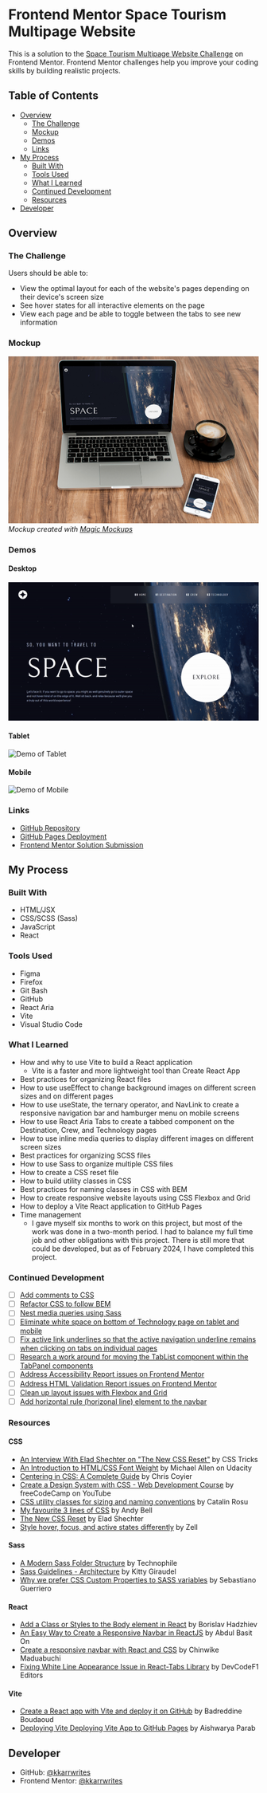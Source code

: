 # Frontend Mentor Space Tourism Multipage Website

This is a solution to the [Space Tourism Multipage Website Challenge](https://www.frontendmentor.io/challenges/space-tourism-multipage-website-gRWj1URZ3) on Frontend Mentor. Frontend Mentor challenges help you improve your coding skills by building realistic projects.

## Table of Contents

- [Overview](#overview)
  - [The Challenge](#the-challenge)
  - [Mockup](#mockup)
  - [Demos](#demos)
  - [Links](#links)
- [My Process](#my-process)
  - [Built With](#built-with)
  - [Tools Used](#tools-used)
  - [What I Learned](#what-i-learned)
  - [Continued Development](#continued-development)
  - [Resources](#resources)
- [Developer](#developer)

## Overview

### The Challenge

Users should be able to:

- View the optimal layout for each of the website's pages depending on their device's screen size
- See hover states for all interactive elements on the page
- View each page and be able to toggle between the tabs to see new information

### Mockup

![Mockup of Home Page for Desktop and Mobile](/public/img//screenshots/Home_Mockup.jpg)
_Mockup created with [Magic Mockups](http://magicmockups.com/)_

### Demos

#### Desktop

![Demo of Desktop](/public/img/screenshots/Desktop.gif)

#### Tablet

![Demo of Tablet](/public/img/screenshots/Tablet.gif)

#### Mobile

![Demo of Mobile](/public/img/screenshots/Mobile.gif)

### Links

- [GitHub Repository](https://github.com/kkarrwrites/frontend-mentor-space-website)
- [GitHub Pages Deployment](https://kkarrwrites.github.io/frontend-mentor-space-website)
- [Frontend Mentor Solution Submission](https://www.frontendmentor.io/solutions/html-css-scss-sass-javascript-react-vs-code-firefox-e_00Gg0x-t)

## My Process

### Built With

- HTML/JSX
- CSS/SCSS (Sass)
- JavaScript
- React

### Tools Used

- Figma
- Firefox
- Git Bash
- GitHub
- React Aria
- Vite
- Visual Studio Code

### What I Learned

- How and why to use Vite to build a React application
  - Vite is a faster and more lightweight tool than Create React App
- Best practices for organizing React files
- How to use useEffect to change background images on different screen sizes and on different pages
- How to use useState, the ternary operator, and NavLink to create a responsive navigation bar and hamburger menu on mobile screens
- How to use React Aria Tabs to create a tabbed component on the Destination, Crew, and Technology pages
- How to use inline media queries to display different images on different screen sizes
- Best practices for organizing SCSS files
- How to use Sass to organize multiple CSS files
- How to create a CSS reset file
- How to build utility classes in CSS
- Best practices for naming classes in CSS with BEM
- How to create responsive website layouts using CSS Flexbox and Grid
- How to deploy a Vite React application to GitHub Pages
- Time management
  - I gave myself six months to work on this project, but most of the work was done in a two-month period. I had to balance my full time job and other obligations with this project. There is still more that could be developed, but as of February 2024, I have completed this project.

### Continued Development

- [ ] [Add comments to CSS](https://github.com/kkarrwrites/frontend-mentor-space-website/issues/1)
- [ ] [Refactor CSS to follow BEM](https://github.com/kkarrwrites/frontend-mentor-space-website/issues/2)
- [ ] [Nest media queries using Sass](https://github.com/kkarrwrites/frontend-mentor-space-website/issues/3)
- [ ] [Eliminate white space on bottom of Technology page on tablet and mobile](https://github.com/kkarrwrites/frontend-mentor-space-website/issues/4)
- [ ] [Fix active link underlines so that the active navigation underline remains when clicking on tabs on individual pages](https://github.com/kkarrwrites/frontend-mentor-space-website/issues/5)
- [ ] [Research a work around for moving the TabList component within the TabPanel components](https://github.com/kkarrwrites/frontend-mentor-space-website/issues/6)
- [ ] [Address Accessibility Report issues on Frontend Mentor](https://github.com/kkarrwrites/frontend-mentor-space-website/issues/7)
- [ ] [Address HTML Validation Report issues on Frontend Mentor](https://github.com/kkarrwrites/frontend-mentor-space-website/issues/8)
- [ ] [Clean up layout issues with Flexbox and Grid](https://github.com/kkarrwrites/frontend-mentor-space-website/issues/9)
- [ ] [Add horizontal rule (horizonal line) element to the navbar](https://github.com/kkarrwrites/frontend-mentor-space-website/issues/10)

### Resources

#### CSS

- [An Interview With Elad Shechter on "The New CSS Reset"](https://css-tricks.com/an-interview-with-elad-shechter-on-the-new-css-reset/) by CSS Tricks
- [An Introduction to HTML/CSS Font Weight](https://www.udacity.com/blog/2021/01/html-css-font-weight.html) by Michael Allen on Udacity
- [ Centering in CSS: A Complete Guide](https://css-tricks.com/centering-css-complete-guide/) by Chris Coyier
- [Create a Design System with CSS - Web Development Course](https://www.youtube.com/watch?v=lRaL-8qZ0mM) by freeCodeCamp on YouTube
- [CSS utility classes for sizing and naming conventions](https://catalin.red/css-utility-classes-naming-conventions/) by Catalin Rosu
- [My favourite 3 lines of CSS](https://andy-bell.co.uk/my-favourite-3-lines-of-css/) by Andy Bell
- [The New CSS Reset](https://elad2412.github.io/the-new-css-reset/) by Elad Shechter
- [Style hover, focus, and active states differently](https://zellwk.com/blog/style-hover-focus-active-states/) by Zell

#### Sass

- [A Modern Sass Folder Structure](https://dev.to/dostonnabotov/a-modern-sass-folder-structure-330f) by Technophile
- [Sass Guidelines - Architecture](https://sass-guidelin.es/#architecture) by Kitty Giraudel
- [Why we prefer CSS Custom Properties to SASS variables](https://codyhouse.co/blog/post/css-custom-properties-vs-sass-variables) by Sebastiano Guerriero

#### React

- [Add a Class or Styles to the Body element in React](https://bobbyhadz.com/blog/react-add-class-to-body-element) by Borislav Hadzhiev
- [An Easy Way to Create a Responsive Navbar in ReactJS](https://www.codevertiser.com/reactjs-responsive-navbar/) by Abdul Basit On
- [Create a responsive navbar with React and CSS](https://blog.logrocket.com/create-responsive-navbar-react-css/) by Chinwike Maduabuchi
- [Fixing White Line Appearance Issue in React-Tabs Library](https://devcodef1.com/news/1017002/fixing-white-line-appearance-issue-in-react-tabs-library) by DevCodeF1 Editors

#### Vite

- [Create a React app with Vite and deploy it on GitHub](https://medium.com/@badreddine.boudaoud21/create-a-react-app-with-vite-and-deploy-it-on-github-48b82e19f821) by Badreddine Boudaoud
- [Deploying Vite Deploying Vite App to GitHub Pages](https://medium.com/@aishwaryaparab1/deploying-vite-deploying-vite-app-to-github-pages-166fff40ffd3) by Aishwarya Parab

## Developer

- GitHub: [@kkarrwrites](https://github.com/kkarrwrites)
- Frontend Mentor: [@kkarrwrites](https://www.frontendmentor.io/profile/kkarrwrites)
